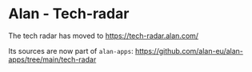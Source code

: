 # Alan - Tech-radar

The tech radar has moved to https://tech-radar.alan.com/

Its sources are now part of `alan-apps`: https://github.com/alan-eu/alan-apps/tree/main/tech-radar
